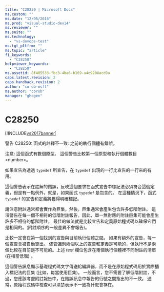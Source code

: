 ```yaml
---
title: "C28250 | Microsoft Docs"
ms.custom: ""
ms.date: "12/05/2016"
ms.prod: "visual-studio-dev14"
ms.reviewer: ""
ms.suite: ""
ms.technology: 
  - "vs-devops-test"
ms.tgt_pltfrm: ""
ms.topic: "article"
f1_keywords: 
  - "C28250"
helpviewer_keywords: 
  - "C28250"
ms.assetid: 8f405533-fbc3-4ba6-b169-a4c9288acd9a
caps.latest.revision: 2
caps.handback.revision: 2
author: "corob-msft"
ms.author: "corob"
manager: "ghogen"
---
```

# C28250
[!INCLUDE[vs2017banner](../code-quality/includes/vs2017banner.md)]

警告 C28250: 函式的註釋不一致: 之前的執行個體有錯誤。  
  
 注意: 這個函式有數個原型。  這個警告比較第一個原型和執行個體數目 \<number\>。  
  
 如果宣告為透過 `typedef` 所宣告，在 `typedef` 出現的一行比宣告的一行來的有用。  
  
 這個警告表示在註解的錯誤，反映這個要求在函式宣告中標記法必須符合這個定義，但是有一點例外，就是，如果函式 `typedef` 是包含的。  在這種情況下，函式 `typedef` 的宣告和定義將獲得明確標記。  
  
 請注意附註通常都會實作為巨集，然後，巨集通常會產生包含許多低階附註。  這項警告在每一個不相符的低階附註報告，因此，單一無對應的附註巨集可能會產生許多不相符的低階附註。  最佳的做法就是比較宣告和定義原始程式碼以確保它們是相同的。\(附註順序的一般差異不會報告\)。  
  
 比較一定會在第一個找到的宣告與目前執行個體之間。  如果有額外的宣告，每一個宣告會被自動簽出。  儘管識別兩個以上的宣告和定義是可能的，但執行不是兩個比較在目前是不可能的。上述 *text* 欄位包含在兩個執行個體裡不同附註的清單 \(在相當低階\) 。  
  
 這個警告訊息顯示基礎程式碼文字傳送給編譯器，而不是在原始程式碼用於實際插入標記法的巨集 \(比如，每當使用巨集\)。  一般而言，您不需要了解低階附註，不過，您應該考慮附註報告中，在錯誤訊息中報告的行號之間指出的不一致。  通常，原始程式碼中檢查可以清楚表示不一致為什麼會存在。